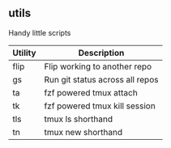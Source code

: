 ## utils

Handy little scripts

| Utility | Description |
|---------|-------------|
| flip| Flip working to another repo |
| gs| Run git status across all repos |
| ta| fzf powered tmux attach |
| tk| fzf powered tmux kill session|
| tls| tmux ls shorthand |
| tn| tmux new shorthand | 
